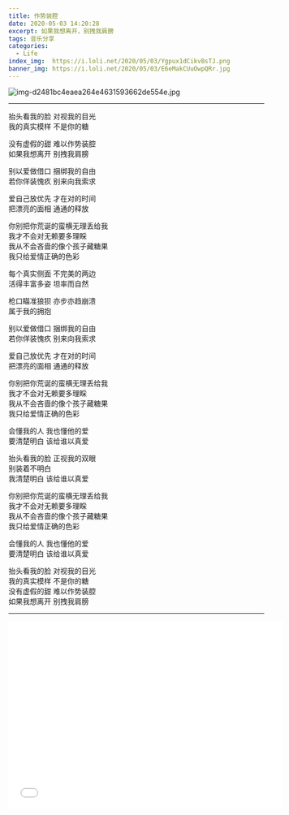 ```yaml
---
title: 作势装腔
date: 2020-05-03 14:20:28
excerpt: 如果我想离开，别拽我肩膀
tags: 音乐分享
categories:
  - Life
index_img:  https://i.loli.net/2020/05/03/Ygpux1dCikvBsTJ.png
banner_img: https://i.loli.net/2020/05/03/E6eMakCUuOwpQRr.jpg
---
```

![img-d2481bc4eaea264e4631593662de554e.jpg](https://i.loli.net/2020/05/03/8CG61RbWnuMwkOg.jpg)

---
抬头看我的脸 对视我的目光  
我的真实模样 不是你的糖

没有虚假的甜 难以作势装腔   
如果我想离开 别拽我肩膀  

别以爱做借口 捆绑我的自由  
若你佯装愧疚 别来向我索求  

爱自己放优先 才在对的时间  
把漂亮的面相 通通的释放

你别把你荒诞的蛮横无理丢给我  
我才不会对无赖要多理睬  
我从不会吝啬的像个孩子藏糖果   
我只给爱情正确的色彩

每个真实侧面 不完美的两边  
活得丰富多姿 坦率而自然

枪口瞄准狼狈 亦步亦趋崩溃  
属于我的拥抱

别以爱做借口 捆绑我的自由  
若你佯装愧疚 别来向我索求  

爱自己放优先 才在对的时间  
把漂亮的面相 通通的释放  

你别把你荒诞的蛮横无理丢给我  
我才不会对无赖要多理睬  
我从不会吝啬的像个孩子藏糖果  
我只给爱情正确的色彩

会懂我的人 我也懂他的爱  
要清楚明白 该给谁以真爱

抬头看我的脸 正视我的双眼  
别装着不明白  
我清楚明白 该给谁以真爱

你别把你荒诞的蛮横无理丢给我  
我才不会对无赖要多理睬  
我从不会吝啬的像个孩子藏糖果  
我只给爱情正确的色彩

会懂我的人 我也懂他的爱  
要清楚明白 该给谁以真爱  

抬头看我的脸 对视我的目光  
我的真实模样 不是你的糖  
没有虚假的甜 难以作势装腔  
如果我想离开 别拽我肩膀

---
<iframe src="//player.bilibili.com/player.html?aid=88518731&bvid=BV1Y7411V7f5&cid=151212757&page=1" 
scrolling="no" border="0" frameborder="no" framespacing="0" allowfullscreen="true" 
height="370" width="540" quality="high"> 
</iframe>
